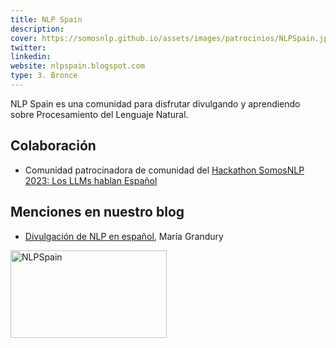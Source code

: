 ```yaml
---
title: NLP Spain
description:
cover: https://somosnlp.github.io/assets/images/patrocinios/NLPSpain.jpg
twitter: 
linkedin:
website: nlpspain.blogspot.com 
type: 3. Bronce
---
```


NLP Spain es una comunidad para disfrutar divulgando y aprendiendo sobre Procesamiento del Lenguaje Natural.

## Colaboración

- Comunidad patrocinadora de comunidad del [Hackathon SomosNLP 2023: Los LLMs hablan Español](https://somosnlp.org/blog/hackathon-2023)

## Menciones en nuestro blog

- [Divulgación de NLP en español](https://somosnlp.org/blog/divulgacion-nlp-es), María Grandury

<div class="flex justify-center">
    <img alt="NLPSpain" width="250" height="140" 
    src="https://somosnlp.github.io/assets/images/patrocinios/NLPSpain.jpg" />
</div>
